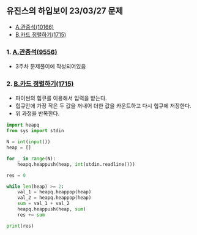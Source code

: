 ## 유진스의 하입보이 23/03/27 문제
- [A.관중석(10166)](https://www.acmicpc.net/problem/10166)  
- [B.카드 정렬하기(1715)](https://www.acmicpc.net/problem/1715)  

### 1. [A.관중석(9556)](https://www.acmicpc.net/problem/10166)  
- 3주차 문제풀이에 작성되어있음

### 2. [B.카드 정렬하기(1715)](https://www.acmicpc.net/problem/19539)  

- 파이썬의 힙큐를 이용해서 입력을 받는다.
- 힙큐안에 가장 작은 두 값을 꺼내어 더한 값을 카운트하고 다시 힙큐에 저장한다.
- 위 과정을 반복한다.

```python
import heapq
from sys import stdin

N = int(input())
heap = []

for _ in range(N):
    heapq.heappush(heap, int(stdin.readline()))

res = 0

while len(heap) >= 2:
    val_1 = heapq.heappop(heap)
    val_2 = heapq.heappop(heap)
    sum = val_1 + val_2
    heapq.heappush(heap, sum)
    res += sum

print(res)
```
